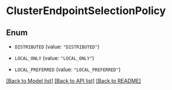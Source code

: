 # ClusterEndpointSelectionPolicy

## Enum


* `DISTRIBUTED` (value: `"DISTRIBUTED"`)

* `LOCAL_ONLY` (value: `"LOCAL_ONLY"`)

* `LOCAL_PREFERRED` (value: `"LOCAL_PREFERRED"`)


[[Back to Model list]](../README.md#documentation-for-models) [[Back to API list]](../README.md#documentation-for-api-endpoints) [[Back to README]](../README.md)


